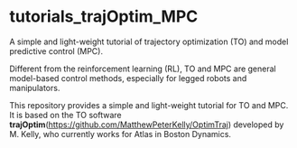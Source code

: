 # tutorials_trajOptim_MPC
A simple and light-weight tutorial of trajectory optimization (TO) and model predictive control (MPC).

Different from the reinforcement learning (RL), TO and MPC are general model-based control methods, especially for legged robots and manipulators. 

This repository provides a simple and light-weight tutorial for TO and MPC. It is based on the TO software __trajOptim__(https://github.com/MatthewPeterKelly/OptimTraj) developed by M. Kelly, who currently works for Atlas in Boston Dynamics.


